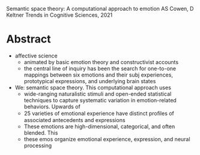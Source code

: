 Semantic space theory: A computational approach to emotion
AS Cowen, D Keltner 
Trends in Cognitive Sciences, 2021

# Abstract

* affective science
  * animated by basic emotion theory and constructivist accounts
  * the central line of inquiry has been the
    search for one-to-one mappings between six emotions and their
    subj experiences, prototypical expressions, and underlying brain states
* We: semantic space theory. This computational approach uses
  * wide-ranging naturalistic stimuli and open-ended statistical techniques to
    capture systematic variation in emotion-related behaviors. Upwards of
  * 25 varieties of emotional experience have
    distinct proﬁles of associated antecedents and expressions
  * These emotions are high-dimensional, categorical, and often blended. This
  * these emos organize emotional experience, expression, and neural processing
